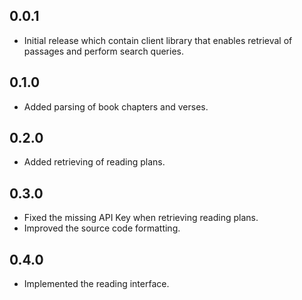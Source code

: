 ## 0.0.1

- Initial release which contain client library that enables retrieval of passages and perform search queries.


## 0.1.0

- Added parsing of book chapters and verses.


## 0.2.0

- Added retrieving of reading plans.


## 0.3.0

- Fixed the missing API Key when retrieving reading plans.
- Improved the source code formatting.


## 0.4.0

- Implemented the reading interface.
